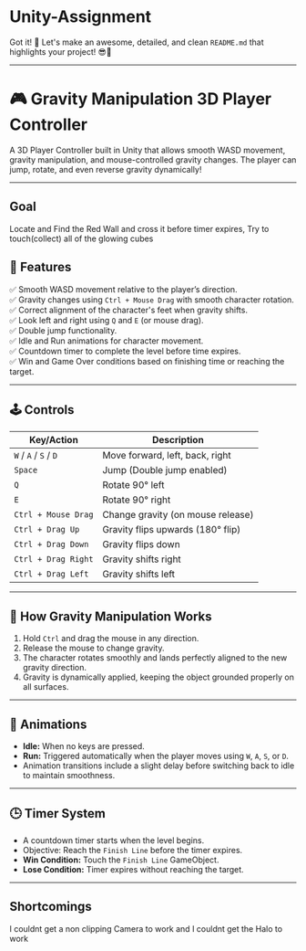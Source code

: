 # Unity-Assignment
Got it! 🎯 Let's make an awesome, detailed, and clean `README.md` that highlights your project! 😎🚀

---

# 🎮 **Gravity Manipulation 3D Player Controller**  
A 3D Player Controller built in Unity that allows smooth WASD movement, gravity manipulation, and mouse-controlled gravity changes. The player can jump, rotate, and even reverse gravity dynamically!

---

## Goal
Locate and Find the Red Wall and cross it before timer expires, Try to touch(collect) all of the glowing cubes

## 📌 **Features**
✅ Smooth WASD movement relative to the player’s direction.  
✅ Gravity changes using `Ctrl + Mouse Drag` with smooth character rotation.  
✅ Correct alignment of the character's feet when gravity shifts.  
✅ Look left and right using `Q` and `E` (or mouse drag).  
✅ Double jump functionality.  
✅ Idle and Run animations for character movement.  
✅ Countdown timer to complete the level before time expires.  
✅ Win and Game Over conditions based on finishing time or reaching the target.  


---

## 🕹️ **Controls**
| Key/Action        | Description                      |
|------------------|----------------------------------|
| `W` / `A` / `S` / `D` | Move forward, left, back, right |
| `Space`           | Jump (Double jump enabled)      |
| `Q`               | Rotate 90° left                 |
| `E`               | Rotate 90° right                |
| `Ctrl + Mouse Drag` | Change gravity (on mouse release) |
| `Ctrl + Drag Up`  | Gravity flips upwards (180° flip) |
| `Ctrl + Drag Down`| Gravity flips down               |
| `Ctrl + Drag Right` | Gravity shifts right             |
| `Ctrl + Drag Left`  | Gravity shifts left               |


---

## 🌌 **How Gravity Manipulation Works**
1. Hold `Ctrl` and drag the mouse in any direction.
2. Release the mouse to change gravity.
3. The character rotates smoothly and lands perfectly aligned to the new gravity direction.
4. Gravity is dynamically applied, keeping the object grounded properly on all surfaces.

---

## 🎥 **Animations**
- **Idle:** When no keys are pressed.  
- **Run:** Triggered automatically when the player moves using `W`, `A`, `S`, or `D`.  
- Animation transitions include a slight delay before switching back to idle to maintain smoothness.

---

## 🕒 **Timer System**
- A countdown timer starts when the level begins.
- Objective: Reach the `Finish Line` before the timer expires.
- **Win Condition:** Touch the `Finish Line` GameObject.
- **Lose Condition:** Timer expires without reaching the target.

---

## Shortcomings 
I couldnt get a non clipping Camera to work and I couldnt get the Halo to work 


